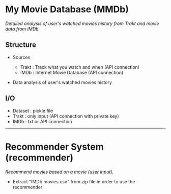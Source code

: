 # My Movie Database (MMDb)
*Detailed analysis of user's watched movies history from Trakt and movie data from IMDb.*

## Structure
- Sources
    - Trakt : Track what you watch and when (API connection)
    - IMDb : Internet Movie Database (API connection)
    
- Data analysis of user's watched movies history


## I/O
- Dataset : pickle file
- Trakt : only input (API connection with private key)
- IMDb  : txt or API connection


****************************************************************************

# Recommender System (recommender)
*Recommend movies based on a movie (user input).*
- Extract "IMDb movies.csv" from zip file in order to use the recommender
